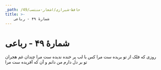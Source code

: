 ```yaml
---
_path: /حافظ-شیرازی/اشعار-منتسب/49
title: >-
    شمارهٔ ۴۹ - رباعی
---
```

# شمارهٔ ۴۹ - رباعی

روزی که فلک از تو بریده ست مرا
کس با لب پر خنده ندیده ست مرا
چندان غم هجران تو بر دل دارم
من دانم و آن که آفریده ست مرا
